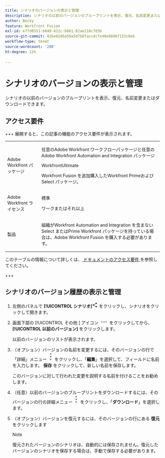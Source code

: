 ```yaml
---
title: シナリオのバージョンの表示と管理
description: シナリオの以前のバージョンのブループリントを表示、復元、名前変更またはダウンロードできます。
author: Becky
feature: Workfront Fusion
exl-id: e7fd0351-b840-422c-b861-82ae110c703b
source-git-commit: 42be02d6a59a5d7b8faccdcfe40e8b967153c6eb
workflow-type: tm+mt
source-wordcount: '280'
ht-degree: 12%

---
```


# シナリオのバージョンの表示と管理

シナリオの以前のバージョンのブループリントを表示、復元、名前変更またはダウンロードできます。

## アクセス要件

+++ 展開すると、この記事の機能のアクセス要件が表示されます。

<table style="table-layout:auto">
 <col> 
 <col> 
 <tbody> 
  <tr> 
   <td role="rowheader">Adobe Workfront パッケージ</td> 
   <td> <p>任意のAdobe Workfront ワークフローパッケージと任意のAdobe Workfront Automation and Integration パッケージ</p><p>WorkfrontUltimate</p><p>Workfront Fusion を追加購入したWorkfront Primeおよび Select パッケージ。</p> </td> 
  </tr> 
  <tr data-mc-conditions=""> 
   <td role="rowheader">Adobe Workfront ライセンス</td> 
   <td> <p>標準</p><p>ワークまたはそれ以上</p> </td> 
  </tr> 
  <tr> 
   <td role="rowheader">製品</td> 
   <td>
   <p>組織がWorkfront Automation and Integration を含まない Select またはPrime Workfront パッケージを持っている場合は、Adobe Workfront Fusion を購入する必要があります。</li></ul>
   </td> 
  </tr>
 </tbody> 
</table>

このテーブルの情報について詳しくは、[ ドキュメントのアクセス要件 ](/help/workfront-fusion/references/licenses-and-roles/access-level-requirements-in-documentation.md) を参照してください。

+++

## シナリオのバージョン履歴の表示と管理

1. 左側のパネルで **[!UICONTROL シナリオ]**![ シナリオアイコン ](assets/scenarios-icon.png) をクリックし、シナリオをクリックして開きます。
1. 画面下部の [!UICONTROL  その他 ] アイコン ![ その他のアイコン ](assets/more-icon.png) をクリックしてから、**[!UICONTROL 以前のバージョン]** をクリックします。

   以前のバージョンのリストが表示されます。
1. （オプション）バージョンの名前を変更するには、そのバージョンの行で「詳細」メニュー ![ 「詳細」メニュー ](assets/more-icon-vertical.png) をクリックし、「**編集**」を選択して、フィールドに名前を入力します。 **保存** をクリックして、新しい名前を保存します。

   このバージョンに対して行われた変更を説明する名前を付けることをお勧めします。
1. （任意）以前のバージョンのブループリントをダウンロードするには、そのバージョンの行の詳細メニュー ![ 詳細メニュー ](assets/more-icon-vertical.png) をクリックし、「**ダウンロード**」を選択します。
1. （オプション）バージョンを復元するには、そのバージョンの行にある **復元** をクリックします


   >[!NOTE]
   >
   >復元されたバージョンのシナリオは、自動的には保存されません。復元したバージョンのシナリオを保存する場合は、手動で保存する必要があります。
